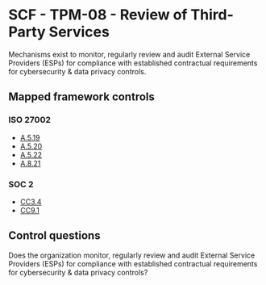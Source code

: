 # SCF - TPM-08 - Review of Third-Party Services
Mechanisms exist to monitor, regularly review and audit External Service Providers (ESPs) for compliance with established contractual requirements for cybersecurity & data privacy controls. 
## Mapped framework controls
### ISO 27002
- [A.5.19](../iso27002/a-5.md#a519)
- [A.5.20](../iso27002/a-5.md#a520)
- [A.5.22](../iso27002/a-5.md#a522)
- [A.8.21](../iso27002/a-8.md#a821)
  
### SOC 2
- [CC3.4](../soc2/cc34.md)
- [CC9.1](../soc2/cc91.md)
  
## Control questions
Does the organization monitor, regularly review and audit External Service Providers (ESPs) for compliance with established contractual requirements for cybersecurity & data privacy controls? 
  